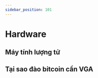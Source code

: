 ```yaml
---
sidebar_position: 101
---
```


# Hardware
## Máy tính lượng tử

## Tại sao đào bitcoin cần VGA